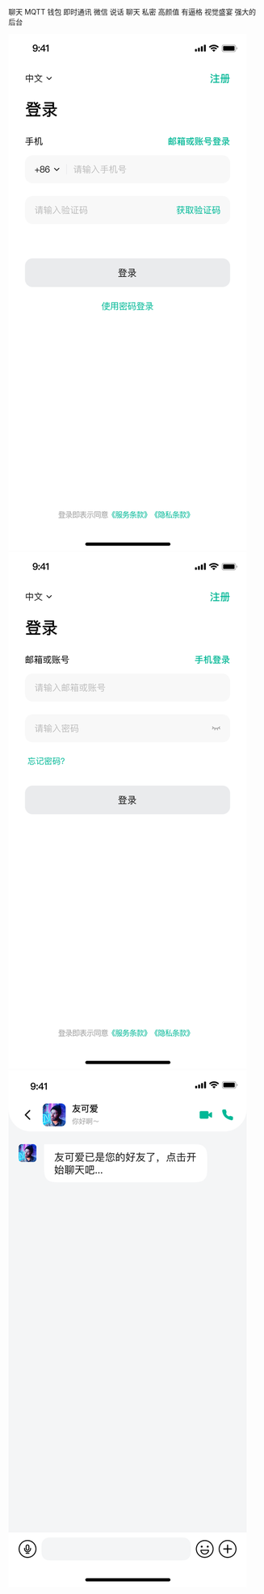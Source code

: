 聊天 MQTT 钱包 即时通讯 微信 说话 聊天 私密  高颜值 有逼格 视觉盛宴 强大的后台
 
![图片描述](picsrc/登录／手机验证码.png)
![图片描述](picsrc/登录／邮箱密码.png)
![图片描述](picsrc/聊天／加好友成功.png)
